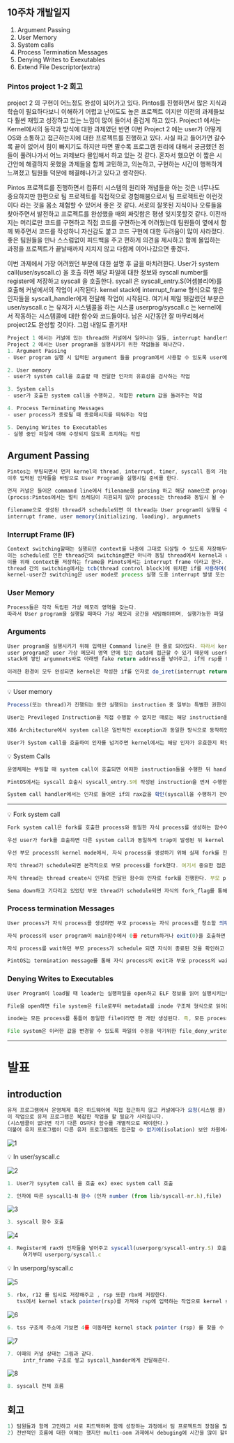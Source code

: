 ## 10주차 개발일지

1. Argument Passing
2. User Memory
3. System calls
4. Process Termination Messages
5. Denying Writes to Exexutables
6. Extend File Descriptor(extra)

### Pintos project 1-2 회고

project 2 의 구현이 어느정도 완성이 되어가고 있다.
Pintos를 진행하면서 많은 지식과 학습이 필요하다보니 이해하기 어렵고 난이도도 높은 프로젝트 이지만 이전의 과제들보다 훨씬 재밌고 성장하고 있는 느낌이 많이 들어서 즐겁게 하고 있다.
Project1 에서는 Kernel에서의 동작과 방식에 대한 과제였던 반면 이번 Project 2 에는 user가 어떻게 OS와 소통하고 접근하는지에 대한 프로젝트를 진행하고 있다.
사실 파고 들어가면 갈수록 끝이 없어서 힘이 빠지기도 하지만 파면 팔수록 프로그램 원리에 대해서 궁금했던 점들이 풀려나가서 어느 과제보다 몰입해서 하고 있는 것 같다.
혼자서 했으면 이 짧은 시간안에 해결하지 못했을 과제들을 함께 고민하고, 의논하고, 구현하는 시간이 행복하게 느껴졌고 팀원들 덕분에 해결해나가고 있다고 생각한다.

Pintos 프로젝트를 진행하면서 컴퓨터 시스템의 원리와 개념들을 아는 것은 너무나도 중요하지만 한편으로 팀 프로젝트를 직접적으로 경험해봄으로서 팀 프로젝트란 이런것이다 라는 것을 몸소 체험할 수 있어서 좋은 것 같다.
서로의 잘못된 지식이나 오류들을 찾아주면서 발전하고 프로젝트를 완성했을 때의 짜릿함은 평생 잊지못할것 같다.
이전까지는 머리로만 코드를 구현하고 직접 코드를 구현하는게 어려웠는데 팀원들이 옆에서 함께 봐주면서 코드를 작성하니 자신감도 붙고 코드 구현에 대한 두려움이 많이 사라졌다.
좋은 팀원들을 만나 스스럼없이 피드백을 주고 편하게 의견을 제시하고 함께 몰입하는 과정을 프로젝트가 끝날때까지 지치지 않고 다함께 이어나갔으면 좋겠다.

이번 과제에서 가장 어려웠던 부분에 대한 설명 후 글을 마치려한다.
User가 system call(user/syscall.c) 을 호출 하면 해당 파일에 대한 정보와 syscall number를
register에 저장하고 syscall 을 호출한다.
sycall 은 syscall_entry.S(어셈블리어)를 호출해 커널에서의 작업이 시작된다.
kernel stack에 interrupt_frame 형식으로 쌓은 인자들을 syscall_handler에게 전달해 작업이 시작된다.
여기서 제일 헷갈렸던 부분은 user/syscall.c 는 유저가 시스템콜을 하는 시스콜 userprog/syscall.c 는 kernel에서 작동하는 시스템콜에 대한 함수와 코드들이다.
남은 시간동안 잘 마무리해서 project2도 완성할 것이다.
그럼 내일도 즐기자!

```jsx
Project 1 에서는 커널에 있는 thread와 커널에서 일어나는 일들, interrupt handler와 scheduling 에 관한 코드를 구현해보고 학습했다.
Project 2 에서는 User program을 실행시키기 위한 작업들을 해나간다.
1. Argument Passing 
- User program 실행 시 입력된 argument 들을 program에서 사용할 수 있도록 user에 넘겨주는 작업

2. User memory
- user가 system call을 호출할 때 전달한 인자의 유효성을 검사하는 작업 

3. System calls
- user가 호출한 system call을 수행하고, 적합한 return 값을 돌려주는 작업

4. Process Terminating Messages 
- user process가 종료될 때 종료메시지를 띄워주는 작업 

5. Denying Writes to Executables 
- 실행 중인 파일에 대해 수정되지 않도록 조치하는 작업 
```

## Argument Passing

```jsx
Pintos는 부팅되면서 먼저 kernel의 thread, interrupt, timer, syscall 등의 기능들에 대해 초기화 한다.
이후 입력된 인자들을 바탕으로 User Program을 실행시킬 준비를 한다.

먼저 커널은 들어온 command line에서 filename을 parsing 하고 해당 name으로 program을 실행시키기 위한 thread를 생성한다.
(procss:Pintos에서는 멀티 쓰레딩이 지원되지 않아 process는 thread와 동일시 될 수 있다.)

filename으로 생성된 thread가 schedule되면 이 thread는 User program이 실행될 수 있도록 여러가지 환경을 만들어 준다.
interrupt frame, user memory(initializing, loading), argumnets
```

### Interrupt Frame (IF)

```jsx
Context switching할때는 실행되던 context를 나중에 그대로 되살릴 수 있도록 저장해두어야 한다.
이는 schedule로 인한 thread간의 switching뿐만 아니라 동일 thread에서 kernel과 user간의 switching시에도 필요하다.
이를 위해 context를 저장하는 frame을 Pinots에서는 interrupt frame 이라고 한다.
thread 간의 switching에서는 tcb(thread control block)에 위치한 if를 사용하며(thread launch() in schedule()), kernel-user간 switching에는 kernel thread의 stack영역에 if를 쌓아 사용한다.
kernel-user간 switching은 user mode로 process 실행 도중 interrupt 발생 또는 exception, trap(syscall) 발생 등에 의해 일어난다.
```

### User Memory

```jsx
Process들은 각각 독립된 가상 메모리 영역을 갖는다.
따라서 User program을 실행할 때마다 가상 메모리 공간을 세팅해야하며, 실행가능한 파일 형식인 ELF(Executable and Linkable Format)의 세그먼트 정보에 따라 program을 물리 메모리로 load하고 가상 메모리 주소와 mapping 시킨다.
```

### Arguments

```jsx
User program을 실행시키기 위해 입력된 Command line은 한 줄로 되어있다. 따라서 kernel은 arguments를 parsing 해야하며, 실제 user program이 실행될 때 이 arguments를 사용할 수 있도록 인자로 전다해 주어야 한다.
user program은 user 가상 메모리 영역 안에 있는 data에 접근할 수 있기 때문에 user의 stack영역에 arguments를 setting하고 if를 통해 user program이 실행될 때 main함수의 인자로 argc와 argv가 전달될 수 있도록 if의 rdi, rsi에 값과 해당 포인터를 저장한다.
stack에 쌓인 argumnets바로 아래엔 fake return address를 넣어주고, if의 rsp를 fake return address가 저장된 곳을 가리키도록 변경해준다.
```

```jsx
이러한 환경이 모두 완성되면 kernel은 작성한 if를 인자로 do_iret(interrupt return)함수를 실행하고 cpu의 register들을 if에 저장된 값으로 바꾸어 줌으로써 User program을 실행시킨다.
```

---

💡 User memory

```jsx
Process(또는 thread)가 진행되는 동안 실행되는 instruction 중 일부는 특별한 권한이 있어야만 실행할 수 있도록 되어있다. 이를 Privileged Instruction 이라고 한다. 이러한 instruction은 kernel(ring0)만 실행될 수 있고 user(ring3)는 실행할 수 없다. 이는 하드웨어가 가장 높은 권한을 가지고 있으며 하드웨어가 kernel만 해당 instruction을 실행할 수 있도록 정해두었기 때문에 그렇다. 하드웨어는 code를 실행할 때 해당 segment에서 권한을 표시하는 특정 bit를 확인하고 cpu의 mode bit를 설정한다. 그리고 이 mode bit에 따라서 instruction을 수행할지 말지 결정한다.

User는 Previleged Instruction을 직접 수행할 수 없지만 때로는 해당 instruction들이 실행되어야 한다. 예를 들면 디스크에서 파일을 읽고 쓰거나 자식 프로세스를 생성해야하는 경우 등이 있다. 이를 위해 운영체제는 사용자를 대신하여 kernel이 이 instruction을 수행할 수 있도록 system call을 지원한다.

X86 Architecture에서 system call은 일반적인 exception과 동일한 방식으로 동작하였다고 한다. 이 일반적인 방식이란 exception이 먼저 발생하고 exception vector table에서 해당되는 handler를 찾아 실행되는 방식이다. 이와 다르게 X86_64 에서는 syscall이라는 instruction을 지원하여 user가 system call을 호출하면 trap이 발생하고 바로 syscall handler로 진행되도록 한다.

User가 System call을 호출하여 인자를 넘겨주면 kernel에서는 해당 인자가 유효한지 확인해야한다. 특히 들어온 인자가 virtual address라면 해당 주소가 유효한 주소인지 (kernel 영역을 접근하고 있지는 않은지, NULL을 넘겨준 것은 아닌지, User에게 할당된 영역이 맞는지) 반드시 확인한 후 해당되는 함수를 진행해야 한다.
```

💡 System Calls

```jsx
운영체제는 부팅할 때 system call이 호출되면 어떠한 instruction들을 수행한 뒤 handler 함수를 진행하도록 하드웨어를 설정한다. 이후 user program이 실행되고 user program에서 system call을 호출하면 하드웨어는 설정된 instruction들을 수행하고 system call handler를 실행한다.

PintOS에서는 syscall 호출시 syscall_entry.S에 작성된 instruction을 먼저 수행한다. 이는 tss로부터 저장된 kernel stack에서의 stack pointer를 가져와 rsp에 세팅하고, kernel stack으로 이동하여 user mode에서 실행되던 context를 stack에 interrupt frame 형식으로 쌓는다. 그리고 마지막 rsp의 값(if를 가리키는 주소)를 rdi에 저장하고 handler 함수로 이동함으로써 함수의 인자로 if를 전달한다.

System call handler에서는 인자로 들어온 if의 rax값을 확인(syscall을 수행하기 전에 syscall number를 rax에 저장하기 때문)하여 해당되는 syscall 요청에 따라 함수를 수행한다. 인자로 들어온 값들이 정상적이라면 syscall number에 따라 요청받은대로 작업을 진행한 뒤 if의 rax에 return 값을 setting하고, if을 인자로하여 do_iret함수를 호출함으로써 syscall을 호출한 user에게 해당되는 return값을 돌려주게 된다. 이로써 system call이 완료된다.
```

---

💡 Fork system call

```jsx
Fork system call은 fork를 호출한 process와 동일한 자식 process를 생성하는 함수이다. 특이한 점은 return을 두 번 한다는 점이다. 부모에게는 자식의 pid(tid)를 return하지만 자식에게는 0을 return 한다. 이로써 부모와 자식에 따라 다른 code를 실행하도록 분기할 수 있다. 그렇다면 kernel은 fork를 어떻게 처리해야하며, 어떻게 해야 두 번의 return을 진행할 수 있을까?

우선 user가 fork를 호출하면 다른 system call과 동일하게 trap이 발생된 뒤 kernel mode에서 syscall handler가 실행되고, syscall number가 저장된 if의 rax의 값에 따라 해당되는 함수가 실행된다. 실행된 함수에서는 들어온 인자(fork의 경우 user에서 자식 process의 name을 인자로 전달함)가 유효한지 확인하고, 유효하다면 fork를 진행한다.

우선 부모 process의 kernel mode에서, 자식 process를 생성하기 위해 실제 fork를 진행하는 함수와 user context가 담긴 if를 인자로하여 thread를 create한다. 이때 create을 진행하면서 생성되는 자식 thread를 부모 thread의 자식 리스트에, 그리고 부모 thread를 자식 thread의 부모 필드에 저장한다. 또한 부모는 자식 process가 fork를 마치기까지 기다려야하므로 자식 thread의 fork_sema를 0으로 초기화한다. 자식 thread의 create을 마치면, 부모 process는 자식 thread의 fork_sema를 sema down하여 자식 process가 fork를 마치고 신호를 줄 때까지 대기한다.

자식 thread가 schedule되면 본격적으로 부모 process를 fork한다. 여기서 중요한 점은, fork의 대상은 fork를 호출한 부모 process의 user관련 context라는 점이다. 부모와 동일한 process를 생성한다고 하면 kernel mode에서 실행되던 context까지 전부 동일해야 할 것 같지만, 사실 user mode로 실행되던 context만 동일하게 만들면 되는 것이다(자식 thread가 schedule 되어 실행되는 순간부터 이미 부모와 자식은 다른 kernel context를 실행하고 있다). 이러한 점에서 fork가 어떻게 부모와 자식에게 다른 return값을 전달하게 되는지 의문이 풀리게 된다.

자식 thread는 thread create시 인자로 전달된 함수와 인자로 fork를 진행한다. 부모 process의 user if를 kernel stack에 복제하고 가상 메모리 공간과 메모리들을 모두 복제한다. 또한 부모의 file descriptor table과 file table들을 그대로 복제하여 자식 process의 그것들에 setting 한다. 이러한 일련의 작업들이 성공적으로 진행되면 자신의 thread에 있는 fork_flag를 갱신하고 fork_sema 를 sema up하여 fork가 완료되기를 기다리는 부모 process를 깨워준다. 마지막으로 부모로부터 복제했던 if의 rax값을 0으로 setting한 뒤 do_iret을 실행하여 user에게 return하게 된다.

Sema down하고 기다리고 있었던 부모 thread가 schedule되면 자식의 fork_flag를 통해 fork가 정상적으로 이루어졌는지 확인하고, 정상적이라면 자식의 pid값을 if의 rax에 담고 do_iret을 실행하여 user에게 또한 return 한다. 이로써 부모와 자식은 kernel mode의 각각 다른 위치(부모는 system call handler, 자식은 do_fork)에서 if - rax 값을 setting하고 return하였지만 user process는 동일한 fork를 실행한 결과로 각각 다른 return 값을 받게 된다.
```

### Process termination Messages

```jsx
User process가 자식 process를 생성하면 부모 process는 자식 process를 청소할 의무(?)가 생긴다. 부모 process가 만일 자식 process보다 먼저 종료되면 자식 process는 실행하지도 종료하지도 못하는 상태(좀비 process)가 되기 때문이다. 따라서 부모 process는 어느 시점에서 자식 process가 termination 되기를 wait 한다.

자식 process의 user program이 main함수에서 0을 return하거나 exit(0)을 호출하면 exit system call이 실행된다. 그 결과로 kernel mode에서는 user program을 위해 사용되었던 file descriptor table과 file table, 가상 메모리 공간 등을 모두 청소하고 exit여부와 exit status를 저장하며 자신의 exit_sema를 sema up한 뒤 다른 thread를 schedule함으로써 process를 종료한다.

자식 process를 wait하던 부모 process가 schedule 되면 자식이 종료된 것을 확인하고 자식 thread를 청소하며 자식의 exit status를 if - rax에 저장한 뒤 user에 return한다.

PintOS는 termination message를 통해 자식 process의 exit과 부모 process의 wait이 정상적으로 작동되는지 확인한다. 하여 해당 chapter에서는 exit system call에서 exit되는 thread name과 exit status를 출력하도록 구현한다.
```

### Denying Writes to Executables

```jsx
User Program이 load될 때 loader는 실행파일을 open하고 ELF 정보를 읽어 실행시키는데 필요한 segment를 memory로 load한다. 이후에 기존에 구현되어있는 PintOS에서는 해당 file을 close하고 program을 실행시키도록 되어있다. 그러나 파일이 실행되는 중간에 코드가 변경되는 등의 파일 수정이 발생하면 예상치 못한 상황이 생길 수 있기에 실행되고 있는 파일은 수정될 수 없도록 보호할 필요가 있다.

File을 open하면 file system은 file로부터 metadata를 inode 구조체 형식으로 읽어온다. 그리고 이 inode를 가리키며 파일을 읽거나 쓰는 위치를 가리키는 offset pointer를 갖는 file 구조체를 만든다. Kernel은 process마다 file의 pointer를 저장하는 배열을 만들어 관리하며, 이것을 file descriptor table이라 하고 이 table의 file을 구분할 수 있는 구분자 index를 file descriptor라고 한다.

inode는 모든 process를 통틀어 동일한 file이라면 한 개만 생성된다. 즉, 모든 process는 동일한 file에 대해 유일한 inode를 갖는다(== 다른 process가 수정하면 모든 process에서도 수정된다 == inode는 공유자원이다). 이 inode의 member중에 하나(deny_write_cnt)가 파일을 수정할 수 있는지의 여부를 저장한다. 값이 0이면 수정 가능하며 1이상이면 수정이 불가하다. 대표적인 파일 수정 interface인 write함수에서도 이 값을 확인하고 수정이 가능할 때 수정을 진행하는걸 확인할 수 있다. 이렇듯 파일의 수정여부를 inode에 저장하며 inode는 공유자원이므로 해당 값을 1 이상으로 변경함으로써 다른 process로부터 file이 수정되는 것을 막을 수 있다.

File system은 이러한 값을 변경할 수 있도록 파일의 수정을 막기위한 file_deny_write와 파일의 수정을 허용하는 file_allow_write interface를 제공한다. 추가로 file을 닫는 file_close는 file_allow_write를 내장하고 있다. 따라서 program load시 file open 직후 file의 수정을 막도록 조치하고 file을 close하지 않은 상태로 유지한 뒤, program 종료시 해당 file을 close 함으로써 실행중인 파일이 수정되는 것을 막을 수 있다.
```

---
# 발표

## introduction

```jsx
유저 프로그램에서 운영체제 혹은 하드웨어에 직접 접근하지 않고 커널에다가 요청(시스템 콜) 하면 운영체제가 시스템 콜 핸들러를 이용해 내부적으로 작업하고 결과값만 넘겨주며 
이 작업으로 유저 프로그램은 복잡한 작업을 할 필요가 사라집니다.
(시스템콜이 없다면 각기 다른 OS마다 함수를 개별적으로 짜야한다.)
더불어 유저 프로그램이 다른 유저 프로그램에도 접근할 수 없기에(isolation) 보안 차원에서도 장점입니다.
```

![1](https://user-images.githubusercontent.com/109953972/215666688-56f1c96e-bd4e-44a9-a6e1-b5a58bfdfccf.png)



💡 In user/syscall.c

![2](https://user-images.githubusercontent.com/109953972/215666766-9998f0dc-967d-4150-9d6e-22c083210acf.jpg)


```jsx
1. User가 sysytem call 을 호출 ex) exec system call 호출

2. 인자에 따른 syscall1~N 함수 (인자 number (from lib/syscall-nr.h),file)
```

![3](https://user-images.githubusercontent.com/109953972/215666765-910c5a74-7eea-44af-b8bc-98936c5d93bf.jpg)


```jsx
3. syscall 함수 호출
```

![4](https://user-images.githubusercontent.com/109953972/215666760-0ef7d1c1-464d-4960-ac1e-e8c4884a43fa.jpg)


```jsx
4. Register에 rax와 인자들을 넣어주고 syscall(userporg/syscall-entry.S) 호출
	 여기부터 userporg/syscall.c
```

💡 In userporg/syscall.c

![5](https://user-images.githubusercontent.com/109953972/215666856-1e44aa05-feb5-4b32-8e01-7722d1887133.jpg)


```jsx
5. rbx, r12 를 임시로 저장해주고 , rsp 또한 rbx에 저장한다.
   tss에서 kernel stack pointer(rsp)를 가져와 rsp에 입력하는 작업으로 kernel stack 으로                진입한다.

```

![6](https://user-images.githubusercontent.com/109953972/215666853-efc13310-7c2d-4cc8-9cb8-bdd58cb128af.jpg)


```jsx
6. tss 구조체 주소에 가보면 4를 이동하면 kernel stack pointer (rsp) 를 찾을 수 있다.

```

![7](https://user-images.githubusercontent.com/109953972/215666848-a7bcc5a1-3c14-4de3-a52c-0b56ec02e2a2.jpg)


```jsx
7. 이때의 커널 상태는 그림과 같다.
	 intr_frame 구조로 쌓고 syscall_hander에게 전달해준다.

```

![8](https://user-images.githubusercontent.com/109953972/215666858-55955c4a-0653-45df-97cb-fcf918eb7d11.jpg)


```jsx
8. syscall 전체 흐름
```

## 회고

```jsx
1) 팀원들과 함께 고민하고 서로 피드백하며 함께 성장하는 과정에서 팀 프로젝트의 장점을 많이 느낄 수 있었다.
2) 전반적인 흐름에 대한 이해는 했지만 multi-oom 과제에서 debuging에 시간을 많이 할애하게 되었는데 세부적인 메모리할당 동기화에 대한 정확한 이해가 아직 부족한 것 같아 아쉬움이 남는다.
```